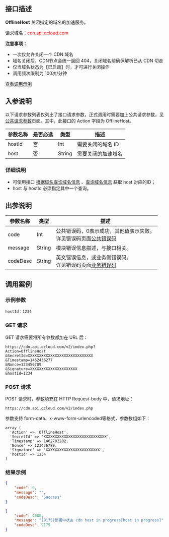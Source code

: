 ## 接口描述
**OfflineHost** 关闭指定的域名的加速服务。

请求域名：<font style="color:red">cdn.api.qcloud.com</font>

**注意事项：** 

+ 一次仅允许关闭一个 CDN 域名
+ 域名关闭后，CDN节点会统一返回 404，关闭域名前确保解析已从 CDN 切走
+ 仅当域名状态为【已启动】时，才可进行关闭操作
+ 调用频次限制为 100次/分钟

[查看调用示例](http://tcecqpoc.fsphere.cn/document/product/228/1734)

## 入参说明
以下请求参数列表仅列出了接口请求参数，正式调用时需要加上公共请求参数，见[公共请求参数](http://tcecqpoc.fsphere.cn/doc/api/231/4473)页面。其中，此接口的 Action 字段为 OfflineHost。

| 参数名称   | 是否必选 | 类型     | 描述         |
| ------ | ---- | ------ | ---------- |
| hostId | 否    | Int    | 需要关闭的域名 ID |
| host   | 否    | String | 需要关闭的加速域名  |

### 详细说明

+ 可使用接口 [根据域名查询域名信息](http://tcecqpoc.fsphere.cn/doc/api/231/3938) 、[查询域名信息](http://tcecqpoc.fsphere.cn/doc/api/231/3937) 获取 host 对应的ID；
+ host 与 hostId 必须指定其中一个查询。


## 出参说明


| 参数名称     | 类型     | 描述                                       |
| -------- | ------ | ---------------------------------------- |
| code     | Int    | 公共错误码，0表示成功，其他值表示失败。<br/>详见错误码页面[公共错误码](http://tcecqpoc.fsphere.cn/doc/api/231/5078#1.-.E5.85.AC.E5.85.B1.E9.94.99.E8.AF.AF.E7.A0.81) |
| message  | String | 模块错误信息描述，与接口相关。                          |
| codeDesc | String | 英文错误信息，或业务侧错误码。<br/>详见错误码页面[业务错误码](http://tcecqpoc.fsphere.cn/document/product/228/5078#2.-.E6.A8.A1.E5.9D.97.E9.94.99.E8.AF.AF.E7.A0.81) |

## 调用案例

### 示例参数

```
hostId：1234
```

### GET 请求

GET 请求需要将所有参数都加在 URL 后：

```
https://cdn.api.qcloud.com/v2/index.php?
Action=OfflineHost
&SecretId=XXXXXXXXXXXXXXXXXXXXXXXXXXXXX
&Timestamp=1462436277
&Nonce=123456789
&Signature=XXXXXXXXXXXXXXXXXXXXX
&hostId=1234
```

### POST 请求

POST 请求时，参数填充在 HTTP Request-body 中，请求地址：

```
https://cdn.api.qcloud.com/v2/index.php
```

参数支持 form-data、x-www-form-urlencoded等格式，参数数组如下：

```
array (
  'Action' => 'OfflineHost',
  'SecretId' => 'XXXXXXXXXXXXXXXXXXXXXXXXXXXX',
  'Timestamp' => 1462782282,
  'Nonce' => 123456789,
  'Signature' => 'XXXXXXXXXXXXXXXXXXXXXXXX',
  'hostId' => 1234
)
```

### 结果示例

```json
{
    "code": 0,
    "message": "",
    "codeDesc": "Success"
}
```

```json
{
    "code": 4000,
    "message": "(9175)部署中状态 cdn host in progress[host in progress]",
    "codeDesc": 9175
}
```



